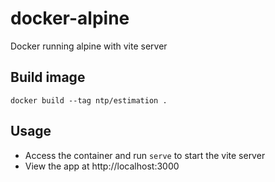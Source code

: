 # docker-alpine
Docker running alpine with vite server
## Build image
    docker build --tag ntp/estimation .
## Usage
* Access the container and run <code>serve</code> to start the vite server
* View the app at http://localhost:3000
